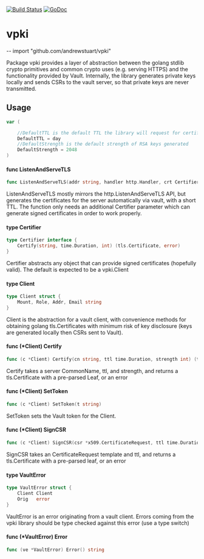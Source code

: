 [![Build Status](https://travis-ci.org/andrewstuart/vtls.svg?branch=master)](https://travis-ci.org/andrewstuart/vtls) [![GoDoc](https://godoc.org/github.com/andrewstuart/vtls?status.svg)](https://godoc.org/github.com/andrewstuart/vtls)

# vpki
--
    import "github.com/andrewstuart/vpki"

Package vpki provides a layer of abstraction between the golang stdlib crypto
primitives and common crypto uses (e.g. serving HTTPS) and the functionality
provided by Vault. Internally, the library generates private keys locally and
sends CSRs to the vault server, so that private keys are never transmitted.

## Usage

```go
var (

	//DefaultTTL is the default TTL the library will request for certificates
	DefaultTTL = day
	//DefaultStrength is the default strength of RSA keys generated
	DefaultStrength = 2048
)
```

#### func  ListenAndServeTLS

```go
func ListenAndServeTLS(addr string, handler http.Handler, crt Certifier) error
```
ListenAndServeTLS mostly mirrors the http.ListenAndServeTLS API, but generates
the certificates for the server automatically via vault, with a short TTL. The
function only needs an additional Certifier parameter which can generate signed
certificates in order to work properly.

#### type Certifier

```go
type Certifier interface {
	Certify(string, time.Duration, int) (tls.Certificate, error)
}
```

Certifier abstracts any object that can provide signed certificates (hopefully
valid). The default is expected to be a vpki.Client

#### type Client

```go
type Client struct {
	Mount, Role, Addr, Email string
}
```

Client is the abstraction for a vault client, with convenience methods for
obtaining golang tls.Certificates with minimum risk of key disclosure (keys are
generated locally then CSRs sent to Vault).

#### func (*Client) Certify

```go
func (c *Client) Certify(cn string, ttl time.Duration, strength int) (tls.Certificate, error)
```
Certify takes a server CommonName, ttl, and strength, and returns a
tls.Certificate with a pre-parsed Leaf, or an error

#### func (*Client) SetToken

```go
func (c *Client) SetToken(t string)
```
SetToken sets the Vault token for the Client.

#### func (*Client) SignCSR

```go
func (c *Client) SignCSR(csr *x509.CertificateRequest, ttl time.Duration, strength int) (tls.Certificate, error)
```
SignCSR takes an CertificateRequest template and ttl, and returns a
tls.Certificate with a pre-parsed leaf, or an error

#### type VaultError

```go
type VaultError struct {
	Client Client
	Orig   error
}
```

VaultError is an error originating from a vault client. Errors coming from the
vpki library should be type checked against this error (use a type switch)

#### func (*VaultError) Error

```go
func (ve *VaultError) Error() string
```
